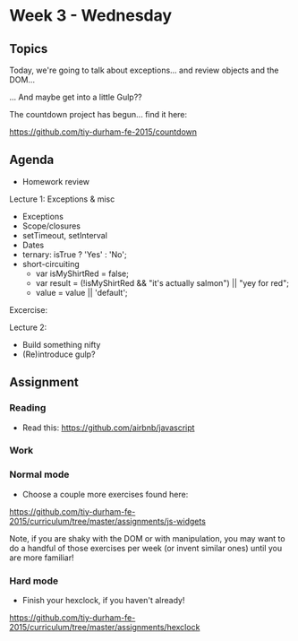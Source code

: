 # Week 3 - Wednesday

## Topics

Today, we're going to talk about exceptions... and review objects and the DOM...

... And maybe get into a little Gulp??

The countdown project has begun... find it here:

https://github.com/tiy-durham-fe-2015/countdown

## Agenda

- Homework review

Lecture 1: Exceptions & misc
  - Exceptions
  - Scope/closures
  - setTimeout, setInterval
  - Dates
  - ternary: isTrue ? 'Yes' : 'No';
  - short-circuiting
    - var isMyShirtRed = false;
    - var result = (!isMyShirtRed && "it's actually salmon") || "yey for red";
    - value = value || 'default';

Excercise:

Lecture 2:
  - Build something nifty
  - (Re)introduce gulp?

## Assignment

### Reading

- Read this: https://github.com/airbnb/javascript

### Work

### Normal mode

- Choose a couple more exercises found here:

https://github.com/tiy-durham-fe-2015/curriculum/tree/master/assignments/js-widgets

Note, if you are shaky with the DOM or with manipulation, you may want to do
a handful of those exercises per week (or invent similar ones) until you are
more familiar!


### Hard mode
- Finish your hexclock, if you haven't already!

https://github.com/tiy-durham-fe-2015/curriculum/tree/master/assignments/hexclock
